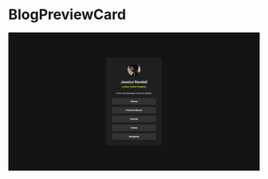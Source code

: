 # BlogPreviewCard

![BlogPreviewCard](https://github.com/Edanriell/SocialLinksProfile/blob/develop/social-links-profile.png?raw=true)
